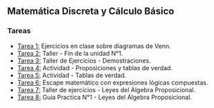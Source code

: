 ## Matemática Discreta y Cálculo Básico

### Tareas

<ul>
    <li><a href="https://github.com/eduuest/Backup-DA/blob/main/Nivel1/Matematica/Tareas/Tarea1.pdf">Tarea 1:</a> Ejercicios en clase sobre diagramas de Venn.</li>
    <li><a href="https://github.com/eduuest/Backup-DA/blob/main/Nivel1/Matematica/Tareas/Tarea2.pdf">Tarea 2:</a> Taller - Fin de la unidad N°1.</li>
    <li><a href="https://github.com/eduuest/Backup-DA/blob/main/Nivel1/Matematica/Tareas/Tarea3.pdf">Tarea 3:</a> Taller de Ejercicios - Demostraciones.</li>
    <li><a href="https://github.com/eduuest/Backup-DA/blob/main/Nivel1/Matematica/Tareas/Tarea4.pdf">Tarea 4:</a> Actividad - Proposiciones y tablas de verdad.</li>
    <li><a href="https://github.com/eduuest/Backup-DA/blob/main/Nivel1/Matematica/Tareas/Tarea5.pdf">Tarea 5:</a> Actividad - Tablas de verdad.</li>
    <li><a href="https://github.com/eduuest/Backup-DA/blob/main/Nivel1/Matematica/Tareas/Tarea6.pdf">Tarea 6:</a> Escape matemático con expresiones lógicas compuestas.</li>
    <li><a href="https://github.com/eduuest/Backup-DA/blob/main/Nivel1/Matematica/Tareas/Tarea7.pdf">Tarea 7:</a> Taller de ejercicios - Leyes del Álgebra Proposicional.</li>
    <li><a href="https://github.com/eduuest/Backup-DA/blob/main/Nivel1/Matematica/Tareas/Tarea8.pdf">Tarea 8:</a> Guia Practica N°1 - Leyes del Álgebra Proposicional.</li>
</ul>
